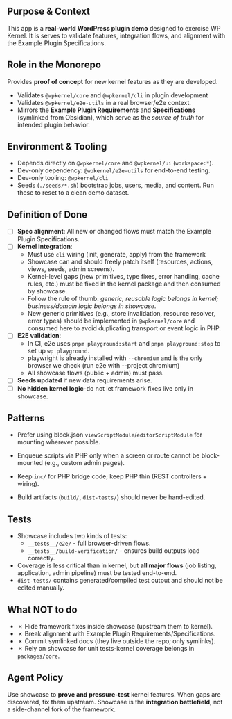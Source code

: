 ## Purpose & Context

This app is a **real-world WordPress plugin demo** designed to exercise WP Kernel. It is serves to validate features, integration flows, and alignment with the Example Plugin Specifications.

## Role in the Monorepo

Provides **proof of concept** for new kernel features as they are developed.

- Validates `@wpkernel/core` and `@wpkernel/cli` in plugin development
- Validates `@wpkernel/e2e-utils` in a real browser/e2e context.
- Mirrors the **Example Plugin Requirements** and **Specifications** (symlinked from Obsidian), which serve as the _source of truth_ for intended plugin behavior.

## Environment & Tooling

- Depends directly on `@wpkernel/core` and `@wpkernel/ui` (`workspace:*`).
- Dev-only dependency: `@wpkernel/e2e-utils` for end-to-end testing.
- Dev-only tooling: `@wpkernel/cli`
- Seeds (`./seeds/*.sh`) bootstrap jobs, users, media, and content. Run these to reset to a clean demo dataset.

## Definition of Done

- [ ] **Spec alignment**: All new or changed flows must match the Example Plugin Specifications.
- [ ] **Kernel integration**:
    - Must use `cli` wiring (init, generate, apply) from the framework
    - Showcase can and should freely patch itself (resources, actions, views, seeds, admin screens).
    - Kernel-level gaps (new primitives, type fixes, error handling, cache rules, etc.) must be fixed in the kernel package and then consumed by showcase.
    - Follow the rule of thumb: _generic, reusable logic belongs in kernel; business/domain logic belongs in showcase_.
    - New generic primitives (e.g., store invalidation, resource resolver, error types) should be implemented in `@wpkernel/core` and consumed here to avoid duplicating transport or event logic in PHP.
- [ ] **E2E validation**:
    - In CI, e2e uses `pnpm playground:start` and `pnpm playground:stop` to set up `wp playground`.
    - playwright is already installed with `--chromium` and is the only browser we check (run e2e with --project chromium)
    - All showcase flows (public + admin) must pass.
- [ ] **Seeds updated** if new data requirements arise.
- [ ] **No hidden kernel logic**-do not let framework fixes live only in showcase.

## Patterns

- Prefer using block.json `viewScriptModule`/`editorScriptModule` for mounting wherever possible.
- Enqueue scripts via PHP only when a screen or route cannot be block-mounted (e.g., custom admin pages).

- Keep `inc/` for PHP bridge code; keep PHP thin (REST controllers + wiring).
- Build artifacts (`build/`, `dist-tests/`) should never be hand-edited.

## Tests

- Showcase includes two kinds of tests:
    - `__tests__/e2e/` - full browser-driven flows.
    - `__tests__/build-verification/` - ensures build outputs load correctly.
- Coverage is less critical than in kernel, but **all major flows** (job listing, application, admin pipeline) must be tested end-to-end.
- `dist-tests/` contains generated/compiled test output and should not be edited manually.

## What NOT to do

- ✗ Hide framework fixes inside showcase (upstream them to kernel).
- ✗ Break alignment with Example Plugin Requirements/Specifications.
- ✗ Commit symlinked docs (they live outside the repo; only symlinks).
- ✗ Rely on showcase for unit tests-kernel coverage belongs in `packages/core`.

## Agent Policy

Use showcase to **prove and pressure-test** kernel features. When gaps are discovered, fix them upstream. Showcase is the **integration battlefield**, not a side-channel fork of the framework.
